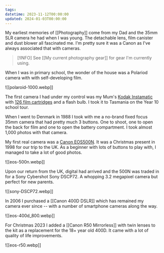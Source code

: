 ```yaml
---
tags: 
datetime: 2023-11-12T00:00:00
updated: 2024-01-03T00:00:00
---
```

My earliest memories of [[Photography]] come from my Dad and the 35mm SLR camera he had when I was young. The detachable lens, film canister and dust blower all fascinated me. I'm pretty sure it was a Canon as I've always associated that with cameras.

> [!INFO] See [[My current photography gear]] for gear I'm currently using.

When I was in primary school, the wonder of the house was a Polariod camera with with self-developing film.

![[polaroid-1000.webp]]

The first camera I had under my control was my Mum's [Kodak Instamatic](https://en.wikipedia.org/wiki/Instamatic) with [126 film cartridges](https://en.wikipedia.org/wiki/126_film) and a flash bulb. I took it to Tasmania on the Year 10 school tour.

When I went to Denmark in 1988 I took with me a no-brand fixed focus 35mm camera that had pretty much 3 buttons. One to shoot, one to open the back for film and one to open the battery compartment. I took almost 1,000 photos with that camera.

My first real camera was a [Canon EOS500N](https://global.canon/en/c-museum/product/film190.html). It was a Christmas present in 1998 for our trip to the UK. As a beginner with lots of buttons to play with, I managed to take a lot of good photos.

![[eos-500n.webp]]

Upon our return from the UK, digital had arrived and the 500N was traded in for a Sony Cybershot Sony DSCP72. A whopping 3.2 megapixel camera but perfect for new parents.

![[sony-DSCP72.webp]]

In 2006 I purchased a [[Canon 400D DSLR]] which has remained my camera ever since -- with a number of smartphone cameras along the way.

![[eos-400d_800.webp]]

For Christmas 2023 I added a [[Canon R50 Mirrorless]] with twin lenses to the kit as a replacement for the 18+ year old 400D. It came with a lot of quality of life improvements.

![[eos-r50.webp]]